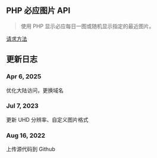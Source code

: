 ## PHP 必应图片 API

> 使用 PHP 显示必应每日一图或随机显示指定的最近图片。

[请求方法](use.md)

## 更新日志
### Apr 6, 2025

优化大陆访问，更换域名

### Jul 7, 2023

更新 UHD 分辨率、自定义图片格式

### Aug 16, 2022

上传源代码到 Github
